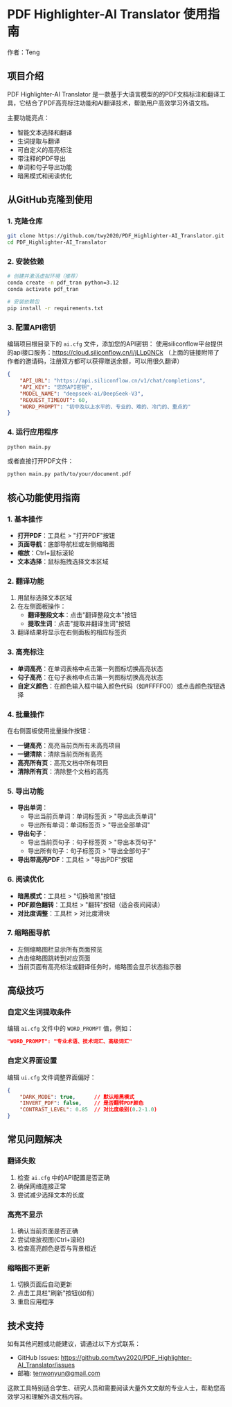 # PDF Highlighter-AI Translator 使用指南
作者：Teng

## 项目介绍
PDF Highlighter-AI Translator 是一款基于大语言模型的的PDF文档标注和翻译工具，它结合了PDF高亮标注功能和AI翻译技术，帮助用户高效学习外语文档。

主要功能亮点：
- 智能文本选择和翻译
- 生词提取与翻译
- 可自定义的高亮标注
- 带注释的PDF导出
- 单词和句子导出功能
- 暗黑模式和阅读优化

## 从GitHub克隆到使用

### 1. 克隆仓库
```bash
git clone https://github.com/twy2020/PDF_Highlighter-AI_Translator.git
cd PDF_Highlighter-AI_Translator
```

### 2. 安装依赖
```bash
# 创建并激活虚拟环境（推荐）
conda create -n pdf_tran python=3.12
conda activate pdf_tran

# 安装依赖包
pip install -r requirements.txt
```

### 3. 配置API密钥
编辑项目根目录下的 `ai.cfg` 文件，添加您的API密钥：
使用siliconflow平台提供的api接口服务：https://cloud.siliconflow.cn/i/jLLp0NCk
（上面的链接附带了作者的邀请码，注册双方都可以获得赠送余额，可以用很久翻译）
```json
{
    "API_URL": "https://api.siliconflow.cn/v1/chat/completions",
    "API_KEY": "您的API密钥",
    "MODEL_NAME": "deepseek-ai/DeepSeek-V3",
    "REQUEST_TIMEOUT": 60,
    "WORD_PROMPT": "初中及以上水平的、专业的、难的、冷门的、重点的"
}
```

### 4. 运行应用程序
```bash
python main.py
```

或者直接打开PDF文件：
```bash
python main.py path/to/your/document.pdf
```

## 核心功能使用指南

### 1. 基本操作
- **打开PDF**：工具栏 > "打开PDF"按钮
- **页面导航**：底部导航栏或左侧缩略图
- **缩放**：Ctrl+鼠标滚轮
- **文本选择**：鼠标拖拽选择文本区域

### 2. 翻译功能
1. 用鼠标选择文本区域
2. 在左侧面板操作：
   - **翻译整段文本**：点击"翻译整段文本"按钮
   - **提取生词**：点击"提取并翻译生词"按钮
3. 翻译结果将显示在右侧面板的相应标签页

### 3. 高亮标注
- **单词高亮**：在单词表格中点击第一列图标切换高亮状态
- **句子高亮**：在句子表格中点击第一列图标切换高亮状态
- **自定义颜色**：在颜色输入框中输入颜色代码（如#FFFF00）或点击颜色按钮选择

### 4. 批量操作
在右侧面板使用批量操作按钮：
- **一键高亮**：高亮当前页所有未高亮项目
- **一键清除**：清除当前页所有高亮
- **高亮所有页**：高亮文档中所有项目
- **清除所有页**：清除整个文档的高亮

### 5. 导出功能
- **导出单词**：
  - 导出当前页单词：单词标签页 > "导出此页单词"
  - 导出所有单词：单词标签页 > "导出全部单词"
- **导出句子**：
  - 导出当前页句子：句子标签页 > "导出本页句子"
  - 导出所有句子：句子标签页 > "导出全部句子"
- **导出带高亮PDF**：工具栏 > "导出PDF"按钮

### 6. 阅读优化
- **暗黑模式**：工具栏 > "切换暗黑"按钮
- **PDF颜色翻转**：工具栏 > "翻转"按钮（适合夜间阅读）
- **对比度调整**：工具栏 > 对比度滑块

### 7. 缩略图导航
- 左侧缩略图栏显示所有页面预览
- 点击缩略图跳转到对应页面
- 当前页面有高亮标注或翻译任务时，缩略图会显示状态指示器

## 高级技巧

### 自定义生词提取条件
编辑 `ai.cfg` 文件中的 `WORD_PROMPT` 值，例如：
```json
"WORD_PROMPT": "专业术语、技术词汇、高级词汇"
```

### 自定义界面设置
编辑 `ui.cfg` 文件调整界面偏好：
```json
{
    "DARK_MODE": true,      // 默认暗黑模式
    "INVERT_PDF": false,    // 是否翻转PDF颜色
    "CONTRAST_LEVEL": 0.85  // 对比度级别(0.2-1.0)
}
```

## 常见问题解决

### 翻译失败
1. 检查 `ai.cfg` 中的API配置是否正确
2. 确保网络连接正常
3. 尝试减少选择文本的长度

### 高亮不显示
1. 确认当前页面是否正确
2. 尝试缩放视图(Ctrl+滚轮)
3. 检查高亮颜色是否与背景相近

### 缩略图不更新
1. 切换页面后自动更新
2. 点击工具栏"刷新"按钮(如有)
3. 重启应用程序

## 技术支持
如有其他问题或功能建议，请通过以下方式联系：
- GitHub Issues: https://github.com/twy2020/PDF_Highlighter-AI_Translator/issues
- 邮箱: tenwonyun@gmail.com

这款工具特别适合学生、研究人员和需要阅读大量外文文献的专业人士，帮助您高效学习和理解外语文档内容。
